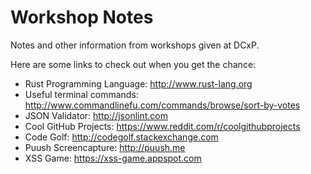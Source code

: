 # Workshop Notes
Notes and other information from workshops given at DCxP.

Here are some links to check out when you get the chance:
- Rust Programming Language: http://www.rust-lang.org
- Useful terminal commands: http://www.commandlinefu.com/commands/browse/sort-by-votes
- JSON Validator: http://jsonlint.com
- Cool GitHub Projects: https://www.reddit.com/r/coolgithubprojects
- Code Golf: http://codegolf.stackexchange.com
- Puush Screencapture: http://puush.me
- XSS Game: https://xss-game.appspot.com
